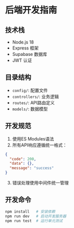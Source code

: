 # 后端开发指南

## 技术栈
- Node.js 18
- Express 框架
- Supabase 数据库
- JWT 认证

## 目录结构
- `config/`: 配置文件
- `controllers/`: 业务逻辑
- `routes/`: API路由定义
- `models/`: 数据模型

## 开发规范
1. 使用ES Modules语法
2. 所有API响应遵循统一格式：
```json
{
  "code": 200,
  "data": {},
  "message": "success"
}
```
3. 错误处理使用中间件统一管理

## 开发命令
```bash
npm install   # 安装依赖
npm run dev   # 启动开发服务器
npm run test  # 运行单元测试
```